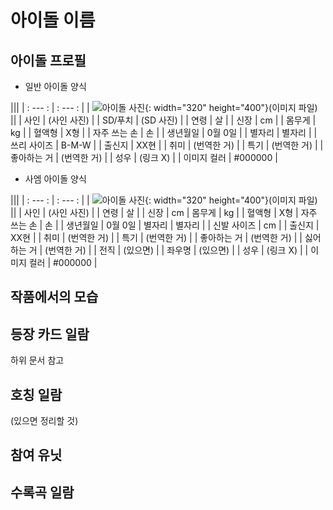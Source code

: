 # 아이돌 이름

## 아이돌 프로필

* 일반 아이돌 양식

|||
| : --- : | : --- : |
| ![아이돌 사진](){: width="320" height="400"}(이미지 파일) ||
| 사인 | (사인 사진) |
| SD/푸치 | (SD 사진) |
| 연령 | 살 |
| 신장 | cm |
| 몸무게 | kg |
| 혈액형 | X형 |
| 자주 쓰는 손 | 손 |
| 생년월일 | 0월 0일 |
| 별자리 | 별자리 |
| 쓰리 사이즈 | B-M-W |
| 출신지 | XX현 |
| 취미 | (번역한 거) |
| 특기 | (번역한 거) |
| 좋아하는 거 | (번역한 거) |
| 성우 | (링크 X) |
| 이미지 컬러 | #000000 |

* 사엠 아이돌 양식


|||
| : --- : | : --- : |
| ![아이돌 사진](){: width="320" height="400"}(이미지 파일) ||
| 사인 | (사인 사진) |
| 연령 | 살 |
| 신장 | cm | 몸무게 | kg |
| 혈액형 | X형 | 자주 쓰는 손 | 손 |
| 생년월일 | 0월 0일 | 별자리 | 별자리 |
| 신발 사이즈 | cm |
| 출신지 | XX현 |
| 취미 | (번역한 거) |
| 특기 | (번역한 거) |
| 좋아하는 거 | (번역한 거) |
| 싫어하는 거 | (번역한 거) |
| 전직 | (있으면) |
| 좌우명 | (있으면) |
| 성우 | (링크 X) |
| 이미지 컬러 | #000000 |

## 작품에서의 모습

## 등장 카드 일람

하위 문서 참고

## 호칭 일람

(있으면 정리할 것)

## 참여 유닛

## 수록곡 일람
